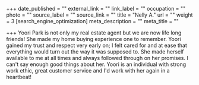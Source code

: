+++
date_published = ""
external_link = ""
link_label = ""
occupation = ""
photo = ""
source_label = ""
source_link = ""
title = "Nelly A."
url = ""
weight = 3
[search_engine_optimization]
meta_description = ""
meta_title = ""

+++
Yoori Park is not only my real estate agent but we are now life long friends! She made my home buying experience one to remember. Yoori gained my trust and respect very early on; I felt cared for and at ease that everything would turn out the way it was supposed to. She made herself available to me at all times and always followed through on her promises. I can't say enough good things about her. Yoori is an individual with strong work ethic, great customer service and I'd work with her again in a heartbeat!